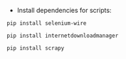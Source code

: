 - Install dependencies for scripts:
```
pip install selenium-wire
```
```
pip install internetdownloadmanager
```
```
pip install scrapy
```


